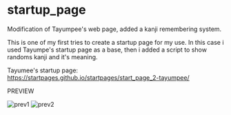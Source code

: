 # startup_page
Modification of Tayumpee's web page, added a kanji remembering system. 

This is one of my first tries to create a startup page for my use. 
In this case i used Tayumpe's startup page as a base, then i added a script to 
show randoms kanji and it's meaning. 

Tayumee's startup page:	https://startpages.github.io/startpages/start_page_2-tayumpee/

PREVIEW

![prev1](https://user-images.githubusercontent.com/61670433/89114548-5c05c200-d443-11ea-98d2-6e51a66e1509.jpg)
![prev2](https://user-images.githubusercontent.com/61670433/89114550-5f00b280-d443-11ea-8f6a-b0786f1f0061.jpg)
